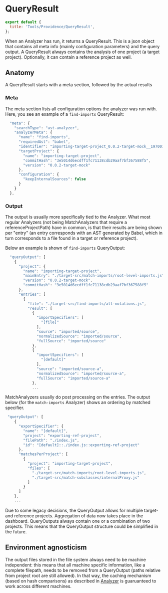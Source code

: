 [//]: # 'AUTO INSERT HEADER PREPUBLISH'

# QueryResult

```js script
export default {
  title: 'Tools/Providence/QueryResult',
};
```

When an Analyzer has run, it returns a QueryResult. This is a json object that contains all
meta info (mainly configuration parameters) and the query output.
A QueryResult always contains the analysis of one project (a target project). Optionally,
it can contain a reference project as well.

## Anatomy

A QueryResult starts with a meta section, followed by the actual results

### Meta

The meta section lists all configuration options the analyzer was run with. Here, you see an
example of a `find-imports` QueryResult:

```js
  "meta": {
    "searchType": "ast-analyzer",
    "analyzerMeta": {
      "name": "find-imports",
      "requiredAst": "babel",
      "identifier": "importing-target-project_0.0.2-target-mock__1970011674",
      "targetProject": {
        "name": "importing-target-project",
        "commitHash": "3e5014d6ecdff1fc71138cdb29aaf7bf367588f5",
        "version": "0.0.2-target-mock"
      },
      "configuration": {
        "keepInternalSources": false
      }
    }
  },
```

### Output

The output is usually more specifically tied to the Analyzer. What most regular Analyzers
(not being MatchAnalyzers that require a referenceProjectPath) have in common, is that their
results are being shown per "entry" (an entry corresponds with an AST generated by Babel, which in
turn corresponds to a file found in a target or reference project).

Below an example is shown of `find-imports` QueryOutput:

```js
  "queryOutput": [
    {
      "project": {
        "name": "importing-target-project",
        "mainEntry": "./target-src/match-imports/root-level-imports.js",
        "version": "0.0.2-target-mock",
        "commitHash": "3e5014d6ecdff1fc71138cdb29aaf7bf367588f5"
      },
      "entries": [
        {
          "file": "./target-src/find-imports/all-notations.js",
          "result": [
            {
              "importSpecifiers": [
                "[file]"
              ],
              "source": "imported/source",
              "normalizedSource": "imported/source",
              "fullSource": "imported/source"
            },
            {
              "importSpecifiers": [
                "[default]"
              ],
              "source": "imported/source-a",
              "normalizedSource": "imported/source-a",
              "fullSource": "imported/source-a"
            },
            ...
```

MatchAnalyzers usually do post processing on the entries. The output below (for the `match-imports`
Analyzer) shows an ordering by matched specifier.

```js
 "queryOutput": [
    {
      "exportSpecifier": {
        "name": "[default]",
        "project": "exporting-ref-project",
        "filePath": "./index.js",
        "id": "[default]::./index.js::exporting-ref-project"
      },
      "matchesPerProject": [
        {
          "project": "importing-target-project",
          "files": [
            "./target-src/match-imports/root-level-imports.js",
            "./target-src/match-subclasses/internalProxy.js"
          ]
        }
      ]
    },
    ...
```

Due to some legacy decisions, the QueryOutput allows for multiple target- and reference projects.
Aggregation of data now takes place in the dashboard.
QueryOutputs always contain one or a combination of two projects. This means that the
QueryOutput structure could be simplified in the future.

## Environment agnosticism

The output files stored in the file system always need to be machine independent:
this means that all machine specific information, like a complete filepath, needs to be removed from a QueryOutput (paths relative from project root are still allowed).
In that way, the caching mechanism (based on hash comparisons) as described in [Analyzer]('./Analyzer.md') is
guaruanteed to work across different machines.
